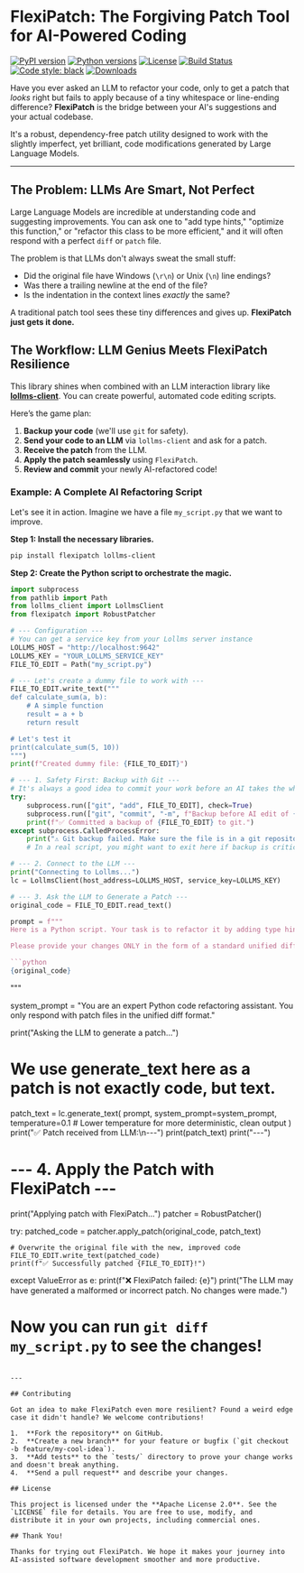 # FlexiPatch: The Forgiving Patch Tool for AI-Powered Coding

[![PyPI version](https://badge.fury.io/py/flexipatch.svg)](https://badge.fury.io/py/flexipatch)
[![Python versions](https://img.shields.io/pypi/pyversions/flexipatch.svg)](https://pypi.org/project/flexipatch)
[![License](https://img.shields.io/pypi/l/flexipatch)](https://github.com/ParisNeo/flexipatch/blob/main/LICENSE)
[![Build Status](https://img.shields.io/github/actions/workflow/status/ParisNeo/flexipatch/python-package.yml?branch=main)](https://github.com/ParisNeo/flexipatch/actions)
[![Code style: black](https://img.shields.io/badge/code%20style-black-000000.svg)](https://github.com/psf/black)
[![Downloads](https://static.pepy.tech/badge/flexipatch)](https://pepy.tech/project/flexipatch)

Have you ever asked an LLM to refactor your code, only to get a patch that *looks* right but fails to apply because of a tiny whitespace or line-ending difference? **FlexiPatch** is the bridge between your AI's suggestions and your actual codebase.

It's a robust, dependency-free patch utility designed to work with the slightly imperfect, yet brilliant, code modifications generated by Large Language Models.

---

## The Problem: LLMs Are Smart, Not Perfect

Large Language Models are incredible at understanding code and suggesting improvements. You can ask one to "add type hints," "optimize this function," or "refactor this class to be more efficient," and it will often respond with a perfect `diff` or `patch` file.

The problem is that LLMs don't always sweat the small stuff:
*   Did the original file have Windows (`\r\n`) or Unix (`\n`) line endings?
*   Was there a trailing newline at the end of the file?
*   Is the indentation in the context lines *exactly* the same?

A traditional patch tool sees these tiny differences and gives up. **FlexiPatch just gets it done.**

## The Workflow: LLM Genius Meets FlexiPatch Resilience

This library shines when combined with an LLM interaction library like [**lollms-client**](https://github.com/ParisNeo/lollms-client). You can create powerful, automated code editing scripts.

Here’s the game plan:
1.  **Backup your code** (we'll use `git` for safety).
2.  **Send your code to an LLM** via `lollms-client` and ask for a patch.
3.  **Receive the patch** from the LLM.
4.  **Apply the patch seamlessly** using `FlexiPatch`.
5.  **Review and commit** your newly AI-refactored code!

### Example: A Complete AI Refactoring Script

Let's see it in action. Imagine we have a file `my_script.py` that we want to improve.

**Step 1: Install the necessary libraries.**
```bash
pip install flexipatch lollms-client
```

**Step 2: Create the Python script to orchestrate the magic.**

```python
import subprocess
from pathlib import Path
from lollms_client import LollmsClient
from flexipatch import RobustPatcher

# --- Configuration ---
# You can get a service key from your Lollms server instance
LOLLMS_HOST = "http://localhost:9642" 
LOLLMS_KEY = "YOUR_LOLLMS_SERVICE_KEY" 
FILE_TO_EDIT = Path("my_script.py")

# --- Let's create a dummy file to work with ---
FILE_TO_EDIT.write_text("""
def calculate_sum(a, b):
    # A simple function
    result = a + b
    return result

# Let's test it
print(calculate_sum(5, 10))
""")
print(f"Created dummy file: {FILE_TO_EDIT}")

# --- 1. Safety First: Backup with Git ---
# It's always a good idea to commit your work before an AI takes the wheel.
try:
    subprocess.run(["git", "add", FILE_TO_EDIT], check=True)
    subprocess.run(["git", "commit", "-m", f"Backup before AI edit of {FILE_TO_EDIT}"], check=True)
    print(f"✅ Committed a backup of {FILE_TO_EDIT} to git.")
except subprocess.CalledProcessError:
    print("⚠️ Git backup failed. Make sure the file is in a git repository.")
    # In a real script, you might want to exit here if backup is critical.

# --- 2. Connect to the LLM ---
print("Connecting to Lollms...")
lc = LollmsClient(host_address=LOLLMS_HOST, service_key=LOLLMS_KEY)

# --- 3. Ask the LLM to Generate a Patch ---
original_code = FILE_TO_EDIT.read_text()

prompt = f"""
Here is a Python script. Your task is to refactor it by adding type hints and a proper docstring to the `calculate_sum` function.

Please provide your changes ONLY in the form of a standard unified diff (a patch file). Do not add any other text, explanations, or code blocks.

```python
{original_code}
```
"""

system_prompt = "You are an expert Python code refactoring assistant. You only respond with patch files in the unified diff format."

print("Asking the LLM to generate a patch...")
# We use generate_text here as a patch is not exactly code, but text.
patch_text = lc.generate_text(
    prompt,
    system_prompt=system_prompt,
    temperature=0.1 # Lower temperature for more deterministic, clean output
)
print("✅ Patch received from LLM:\n---")
print(patch_text)
print("---")


# --- 4. Apply the Patch with FlexiPatch ---
print("Applying patch with FlexiPatch...")
patcher = RobustPatcher()

try:
    patched_code = patcher.apply_patch(original_code, patch_text)
    
    # Overwrite the original file with the new, improved code
    FILE_TO_EDIT.write_text(patched_code)
    print(f"✅ Successfully patched {FILE_TO_EDIT}!")

except ValueError as e:
    print(f"❌ FlexiPatch failed: {e}")
    print("The LLM may have generated a malformed or incorrect patch. No changes were made.")

# Now you can run `git diff my_script.py` to see the changes!
```

---

## Contributing

Got an idea to make FlexiPatch even more resilient? Found a weird edge case it didn't handle? We welcome contributions!

1.  **Fork the repository** on GitHub.
2.  **Create a new branch** for your feature or bugfix (`git checkout -b feature/my-cool-idea`).
3.  **Add tests** to the `tests/` directory to prove your change works and doesn't break anything.
4.  **Send a pull request** and describe your changes.

## License

This project is licensed under the **Apache License 2.0**. See the `LICENSE` file for details. You are free to use, modify, and distribute it in your own projects, including commercial ones.

## Thank You!

Thanks for trying out FlexiPatch. We hope it makes your journey into AI-assisted software development smoother and more productive.

